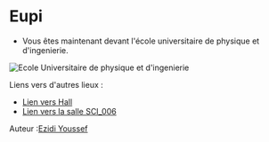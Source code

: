 # Eupi

 - Vous êtes maintenant devant l'école universitaire de physique et d'ingenierie.

![Ecole Universitaire de physique et d'ingenierie](https://gstatic.yellowsite.net/gpictures/1000x1000/2935/MXxhMnRmZk1QSGMxRzJpdmZKN042R3NBJnlhdz0zNi4wMzA5NXx5ZWxsb3dzaXRlc2ZyLmNvbV8w.jpg)

Liens vers d'autres lieux :

- [Lien vers Hall](hall.md)
- [Lien vers la salle SCI_006](arrive.md)



Auteur :[Ezidi Youssef](https://github.com/youssefezidi1)

